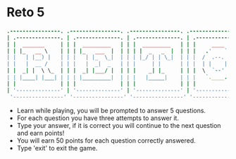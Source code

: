 # Reto 5

```ruby
.----------------. .----------------. .----------------. .----------------.   .----------------. 
| .--------------. | .--------------. | .--------------. | .--------------. | | .--------------. |
| |  _______     | | |  _________   | | |  _________   | | |     ____     | | | |   _______    | |
| | |_   __ \    | | | |_   ___  |  | | | |  _   _  |  | | |   .'    `.   | | | |  |  _____|   | |
| |   | |__) |   | | |   | |_  \_|  | | | |_/ | | \_|  | | |  /  .--.  \  | | | |  | |____     | |
| |   |  __ /    | | |   |  _|  _   | | |     | |      | | |  | |    | |  | | | |  '_.____''.  | |
| |  _| |  \ \_  | | |  _| |___/ |  | | |    _| |_     | | |  \  `--'  /  | | | |  | \____) |  | |
| | |____| |___| | | | |_________|  | | |   |_____|    | | |   `.____.'   | | | |   \______.'  | |
| |              | | |              | | |              | | |              | | | |              | |
| '--------------' | '--------------' | '--------------' | '--------------' | | '--------------' |
 '----------------' '----------------' '----------------' '----------------'   '----------------' 
 ```


- Learn while playing, you will be prompted to answer 5 questions.
- For each question you have three attempts to answer it.
- Type your answer, if it is correct you will continue to the next question and earn points!
- You will earn 50 points for each question correctly answered.
- Type 'exit' to exit the game.
